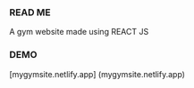 ### READ ME
A gym website made using REACT JS


### DEMO

 [mygymsite.netlify.app] (mygymsite.netlify.app)



